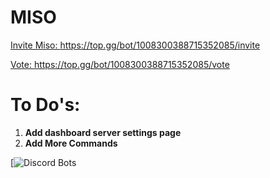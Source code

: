 #            MISO

<a href="https://top.gg/bot/1008300388715352085/invite">Invite Miso: https://top.gg/bot/1008300388715352085/invite</a>

<a href="https://top.gg/bot/1008300388715352085/vote">Vote: https://top.gg/bot/1008300388715352085/vote</a>


# To Do's:

1. **Add dashboard server settings page**
2. **Add More Commands**





[![Discord Bots](https://top.gg/api/widget/1008300388715352085.svg)